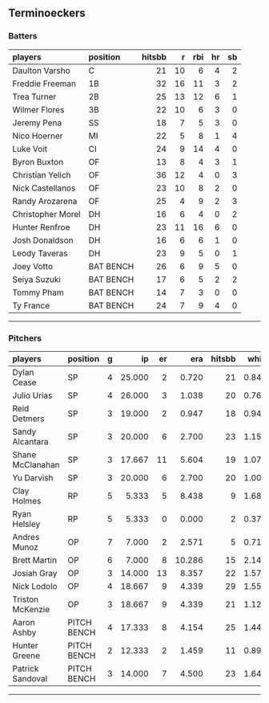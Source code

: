 ## Terminoeckers

### Batters

 
|players           |position  | hitsbb|  r| rbi| hr| sb| 
|:-----------------|:---------|------:|--:|---:|--:|--:| 
|Daulton Varsho    |C         |     21| 10|   6|  4|  2| 
|Freddie Freeman   |1B        |     32| 16|  11|  3|  2| 
|Trea Turner       |2B        |     25| 13|  12|  6|  1| 
|Wilmer Flores     |3B        |     22| 10|   6|  3|  0| 
|Jeremy Pena       |SS        |     18|  7|   5|  3|  0| 
|Nico Hoerner      |MI        |     22|  5|   8|  1|  4| 
|Luke Voit         |CI        |     24|  9|  14|  4|  0| 
|Byron Buxton      |OF        |     13|  8|   4|  3|  1| 
|Christian Yelich  |OF        |     36| 12|   4|  0|  3| 
|Nick Castellanos  |OF        |     23| 10|   8|  2|  0| 
|Randy Arozarena   |OF        |     25|  4|   9|  2|  3| 
|Christopher Morel |DH        |     16|  6|   4|  0|  2| 
|Hunter Renfroe    |DH        |     23| 11|  16|  6|  0| 
|Josh Donaldson    |DH        |     16|  6|   6|  1|  0| 
|Leody Taveras     |DH        |     23|  9|   5|  0|  1| 
|Joey Votto        |BAT BENCH |     26|  6|   9|  5|  0| 
|Seiya Suzuki      |BAT BENCH |     17|  6|   5|  2|  2| 
|Tommy Pham        |BAT BENCH |     14|  7|   3|  0|  0| 
|Ty France         |BAT BENCH |     24|  7|   9|  4|  0| 


* * *

### Pitchers

 
|players          |position    |  g|     ip| er|    era| hitsbb|  whip| so|  w| sv| 
|:----------------|:-----------|--:|------:|--:|------:|------:|-----:|--:|--:|--:| 
|Dylan Cease      |SP          |  4| 25.000|  2|  0.720|     21| 0.840| 24|  4|  0| 
|Julio Urias      |SP          |  4| 26.000|  3|  1.038|     20| 0.769| 23|  4|  0| 
|Reid Detmers     |SP          |  3| 19.000|  2|  0.947|     18| 0.947| 25|  2|  0| 
|Sandy Alcantara  |SP          |  3| 20.000|  6|  2.700|     23| 1.150| 18|  1|  0| 
|Shane McClanahan |SP          |  3| 17.667| 11|  5.604|     19| 1.075| 14|  0|  0| 
|Yu Darvish       |SP          |  3| 20.000|  6|  2.700|     20| 1.000| 27|  2|  0| 
|Clay Holmes      |RP          |  5|  5.333|  5|  8.438|      9| 1.688|  6|  1|  1| 
|Ryan Helsley     |RP          |  5|  5.333|  0|  0.000|      2| 0.375|  9|  1|  2| 
|Andres Munoz     |OP          |  7|  7.000|  2|  2.571|      5| 0.714| 10|  0|  1| 
|Brett Martin     |OP          |  6|  7.000|  8| 10.286|     15| 2.143|  5|  0|  0| 
|Josiah Gray      |OP          |  3| 14.000| 13|  8.357|     22| 1.571| 16|  0|  0| 
|Nick Lodolo      |OP          |  4| 18.667|  9|  4.339|     29| 1.554| 25|  1|  0| 
|Triston McKenzie |OP          |  3| 18.667|  9|  4.339|     21| 1.125| 17|  0|  0| 
|Aaron Ashby      |PITCH BENCH |  4| 17.333|  8|  4.154|     25| 1.442| 22|  0|  0| 
|Hunter Greene    |PITCH BENCH |  2| 12.333|  2|  1.459|     11| 0.892| 14|  1|  0| 
|Patrick Sandoval |PITCH BENCH |  3| 14.000|  7|  4.500|     23| 1.643| 15|  0|  0| 


* * *


